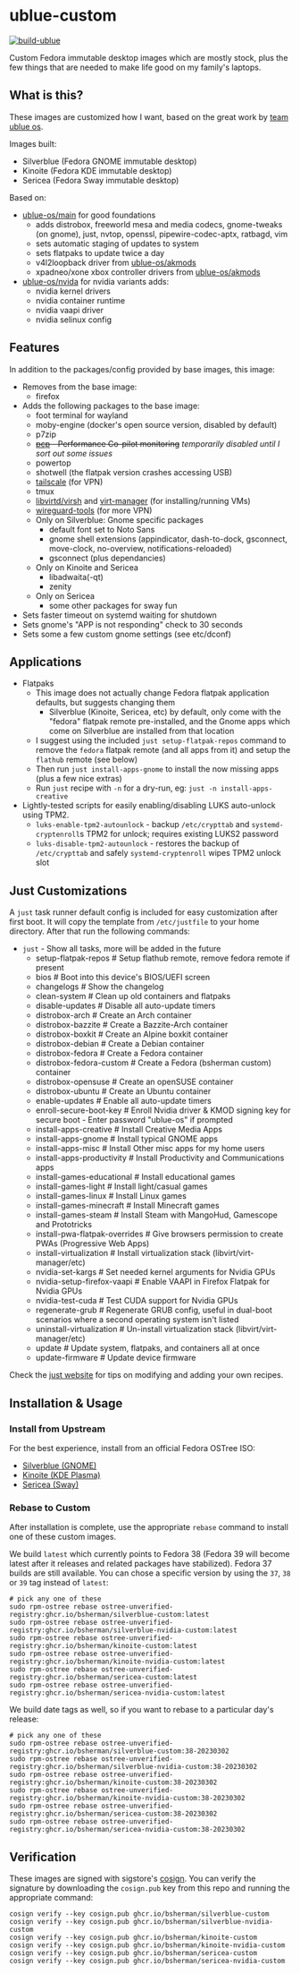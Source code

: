 # ublue-custom

[![build-ublue](https://github.com/bsherman/ublue-custom/actions/workflows/build.yml/badge.svg)](https://github.com/bsherman/ublue-custom/actions/workflows/build.yml)

Custom Fedora immutable desktop images which are mostly stock, plus the few things that are needed to make life good on my family's laptops.

## What is this?

These images are customized how I want, based on the great work by [team ublue os](https://github.com/ublue-os).

Images built:
- Silverblue (Fedora GNOME immutable desktop)
- Kinoite (Fedora KDE immutable desktop)
- Sericea (Fedora Sway immutable desktop)

Based on:
- [ublue-os/main](https://github.com/ublue-os/main) for good foundations
  - adds distrobox, freeworld mesa and media codecs, gnome-tweaks (on gnome), just, nvtop, openssl, pipewire-codec-aptx, ratbagd, vim
  - sets automatic staging of updates to system
  - sets flatpaks to update twice a day
  - v4l2loopback driver from [ublue-os/akmods](https://github.com/ublue-os/akmods)
  - xpadneo/xone xbox controller drivers from [ublue-os/akmods](https://github.com/ublue-os/akmods)
- [ublue-os/nvida](https://github.com/ublue-os/nvidia) for nvidia variants adds:
  - nvidia kernel drivers
  - nvidia container runtime
  - nvidia vaapi driver
  - nvidia selinux config


## Features

In addition to the packages/config provided by base images, this image:
- Removes from the base image:
  - firefox
- Adds the following packages to the base image:
  - foot terminal for wayland
  - moby-engine (docker's open source version, disabled by default)
  - p7zip
  - ~~[pcp](https://pcp.io/) - Performance Co-pilot monitoring~~ *temporarily disabled until I sort out some issues*
  - powertop
  - shotwell (the flatpak version crashes accessing USB)
  - [tailscale](https://tailscale.com/) (for VPN)
  - tmux
  - [libvirtd/virsh](https://libvirt.org/) and [virt-manager](https://virt-manager.org/) (for installing/running VMs)
  - [wireguard-tools](https://www.wireguard.com/) (for more VPN)
  - Only on Silverblue: Gnome specific packages
    - default font set to Noto Sans
    - gnome shell extensions (appindicator, dash-to-dock, gsconnect, move-clock, no-overview, notifications-reloaded)
    - gsconnect (plus dependancies)
  - Only on Kinoite and Sericea
    - libadwaita(-qt)
    - zenity
  - Only on Sericea
    - some other packages for sway fun
- Sets faster timeout on systemd waiting for shutdown
- Sets gnome's "APP is not responding" check to 30 seconds
- Sets some a few custom gnome settings (see etc/dconf)

## Applications

- Flatpaks
    - This image does not actually change Fedora flatpak application defaults, but suggests changing them
        - Silverblue (Kinoite, Sericea, etc) by default, only come with the "fedora" flatpak remote pre-installed, and the Gnome apps which come on Silverblue are installed from that location
    - I suggest using the included `just setup-flatpak-repos` command to remove the `fedora` flatpak remote (and all apps from it) and setup the `flathub` remote (see below)
    - Then run `just install-apps-gnome` to install the now missing apps (plus a few nice extras)
    - Run `just` recipe with `-n` for a dry-run, eg: `just -n install-apps-creative`
- Lightly-tested scripts for easily enabling/disabling LUKS auto-unlock using TPM2.
  - `luks-enable-tpm2-autounlock` - backup `/etc/crypttab` and `systemd-cryptenroll`s TPM2 for unlock; requires existing LUKS2 password
  - `luks-disable-tpm2-autounlock` - restores the backup of `/etc/crypttab` and safely `systemd-cryptenroll` wipes TPM2 unlock slot

## Just Customizations

A `just` task runner default config is included for easy customization after first boot.
It will copy the template from `/etc/justfile` to your home directory.
After that run the following commands:

- `just` - Show all tasks, more will be added in the future
    - setup-flatpak-repos           # Setup flathub remote, remove fedora remote if present
    - bios                          # Boot into this device's BIOS/UEFI screen
    - changelogs                    # Show the changelog
    - clean-system                  # Clean up old containers and flatpaks
    - disable-updates               # Disable all auto-update timers
    - distrobox-arch                # Create an Arch container
    - distrobox-bazzite             # Create a Bazzite-Arch container
    - distrobox-boxkit              # Create an Alpine boxkit container
    - distrobox-debian              # Create a Debian container
    - distrobox-fedora              # Create a Fedora container
    - distrobox-fedora-custom       # Create a Fedora (bsherman custom) container
    - distrobox-opensuse            # Create an openSUSE container
    - distrobox-ubuntu              # Create an Ubuntu container
    - enable-updates                # Enable all auto-update timers
    - enroll-secure-boot-key        # Enroll Nvidia driver & KMOD signing key for secure boot - Enter password "ublue-os" if prompted
    - install-apps-creative         # Install Creative Media Apps
    - install-apps-gnome            # Install typical GNOME apps
    - install-apps-misc             # Install Other misc apps for my home users
    - install-apps-productivity     # Install Productivity and Communications apps
    - install-games-educational     # Install educational games
    - install-games-light           # Install light/casual games
    - install-games-linux           # Install Linux games
    - install-games-minecraft       # Install Minecraft games
    - install-games-steam           # Install Steam with MangoHud, Gamescope and Prototricks
    - install-pwa-flatpak-overrides # Give browsers permission to create PWAs (Progressive Web Apps)
    - install-virtualization        # Install virtualization stack (libvirt/virt-manager/etc)
    - nvidia-set-kargs              # Set needed kernel arguments for Nvidia GPUs
    - nvidia-setup-firefox-vaapi    # Enable VAAPI in Firefox Flatpak for Nvidia GPUs
    - nvidia-test-cuda              # Test CUDA support for Nvidia GPUs
    - regenerate-grub               # Regenerate GRUB config, useful in dual-boot scenarios where a second operating system isn't listed
    - uninstall-virtualization      # Un-install virtualization stack (libvirt/virt-manager/etc)
    - update                        # Update system, flatpaks, and containers all at once
    - update-firmware               # Update device firmware

Check the [just website](https://just.systems) for tips on modifying and adding your own recipes.


## Installation & Usage

### Install from Upstream

For the best experience, install from an official Fedora OSTree ISO:

- [Silverblue (GNOME)](https://fedoraproject.org/silverblue/download/)
- [Kinoite (KDE Plasma)](https://fedoraproject.org/kinoite/download/)
- [Sericea (Sway)](https://fedoraproject.org/sericea/download/)

### Rebase to Custom

After installation is complete, use the appropriate `rebase` command to install one of these custom images.

We build `latest` which currently points to Fedora 38 (Fedora 39 will become latest after it releases and related packages have stabilized). Fedora 37 builds are still available. You can chose a specific version by using the `37`, `38` or `39` tag instead of `latest`:

    # pick any one of these
    sudo rpm-ostree rebase ostree-unverified-registry:ghcr.io/bsherman/silverblue-custom:latest
    sudo rpm-ostree rebase ostree-unverified-registry:ghcr.io/bsherman/silverblue-nvidia-custom:latest
    sudo rpm-ostree rebase ostree-unverified-registry:ghcr.io/bsherman/kinoite-custom:latest
    sudo rpm-ostree rebase ostree-unverified-registry:ghcr.io/bsherman/kinoite-nvidia-custom:latest
    sudo rpm-ostree rebase ostree-unverified-registry:ghcr.io/bsherman/sericea-custom:latest
    sudo rpm-ostree rebase ostree-unverified-registry:ghcr.io/bsherman/sericea-nvidia-custom:latest

We build date tags as well, so if you want to rebase to a particular day's release:
  
    # pick any one of these
    sudo rpm-ostree rebase ostree-unverified-registry:ghcr.io/bsherman/silverblue-custom:38-20230302
    sudo rpm-ostree rebase ostree-unverified-registry:ghcr.io/bsherman/silverblue-nvidia-custom:38-20230302
    sudo rpm-ostree rebase ostree-unverified-registry:ghcr.io/bsherman/kinoite-custom:38-20230302
    sudo rpm-ostree rebase ostree-unverified-registry:ghcr.io/bsherman/kinoite-nvidia-custom:38-20230302
    sudo rpm-ostree rebase ostree-unverified-registry:ghcr.io/bsherman/sericea-custom:38-20230302
    sudo rpm-ostree rebase ostree-unverified-registry:ghcr.io/bsherman/sericea-nvidia-custom:38-20230302

## Verification

These images are signed with sigstore's [cosign](https://docs.sigstore.dev/cosign/overview/). You can verify the signature by downloading the `cosign.pub` key from this repo and running the appropriate command:

    cosign verify --key cosign.pub ghcr.io/bsherman/silverblue-custom
    cosign verify --key cosign.pub ghcr.io/bsherman/silverblue-nvidia-custom
    cosign verify --key cosign.pub ghcr.io/bsherman/kinoite-custom
    cosign verify --key cosign.pub ghcr.io/bsherman/kinoite-nvidia-custom
    cosign verify --key cosign.pub ghcr.io/bsherman/sericea-custom
    cosign verify --key cosign.pub ghcr.io/bsherman/sericea-nvidia-custom
